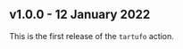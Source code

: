 v1.0.0 - 12 January 2022
------------------------

This is the first release of the `tartufo` action.